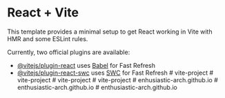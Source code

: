 # React + Vite

This template provides a minimal setup to get React working in Vite with HMR and some ESLint rules.

Currently, two official plugins are available:

- [@vitejs/plugin-react](https://github.com/vitejs/vite-plugin-react/blob/main/packages/plugin-react/README.md) uses [Babel](https://babeljs.io/) for Fast Refresh
- [@vitejs/plugin-react-swc](https://github.com/vitejs/vite-plugin-react-swc) uses [SWC](https://swc.rs/) for Fast Refresh
#   v i t e - p r o j e c t  
 #   v i t e - p r o j e c t  
 #   v i t e - p r o j e c t  
 #   v i t e - p r o j e c t  
 #   e n h u s i a s t i c - a r c h . g i t h u b . i o  
 #   e n t h u s i a s t i c - a r c h . g i t h u b . i o  
 # enthusiastic-arch.github.io
